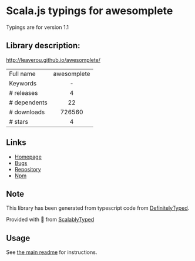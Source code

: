 
# Scala.js typings for awesomplete

Typings are for version 1.1

## Library description:
http://leaverou.github.io/awesomplete/

|                    |                 |
| ------------------ | :-------------: |
| Full name          | awesomplete |
| Keywords           | - |
| # releases         | 4 |
| # dependents       | 22 |
| # downloads        | 726560 |
| # stars            | 4 |

## Links
- [Homepage](https://leaverou.github.io/awesomplete/)
- [Bugs](https://github.com/LeaVerou/awesomplete/issues)
- [Repository](https://github.com/LeaVerou/awesomplete)
- [Npm](https://www.npmjs.com/package/awesomplete)
    


## Note
This library has been generated from typescript code from [DefinitelyTyped](https://definitelytyped.org).

Provided with :purple_heart: from [ScalablyTyped](https://github.com/oyvindberg/ScalablyTyped)

## Usage
See [the main readme](../../readme.md) for instructions.


